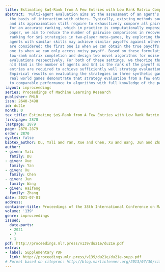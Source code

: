 ```yaml
---
title: Estimating $α$-Rank from A Few Entries with Low Rank Matrix Completion
abstract: 'Multi-agent evaluation aims at the assessment of an agent’s strategy on
  the basis of interaction with others. Typically, existing methods such as $\alpha$-rank
  and its approximation still require to exhaustively compare all pairs of joint strategies
  for an accurate ranking, which in practice is computationally expensive. In this
  paper, we aim to reduce the number of pairwise comparisons in recovering a satisfying
  ranking for $n$ strategies in two-player meta-games, by exploring the fact that
  agents with similar skills may achieve similar payoffs against others. Two situations
  are considered: the first one is when we can obtain the true payoffs; the other
  one is when we can only access noisy payoff. Based on these formulations, we leverage
  low-rank matrix completion and design two novel algorithms for noise-free and noisy
  evaluations respectively. For both of these settings, we theorize that $O(nr \log
  n)$ ($n$ is the number of agents and $r$ is the rank of the payoff matrix) payoff
  entries are required to achieve sufficiently well strategy evaluation performance.
  Empirical results on evaluating the strategies in three synthetic games and twelve
  real world games demonstrate that strategy evaluation from a few entries can lead
  to comparable performance to algorithms with full knowledge of the payoff matrix.'
layout: inproceedings
series: Proceedings of Machine Learning Research
publisher: PMLR
issn: 2640-3498
id: du21e
month: 0
tex_title: Estimating $α$-Rank from A Few Entries with Low Rank Matrix Completion
firstpage: 2870
lastpage: 2879
page: 2870-2879
order: 2870
cycles: false
bibtex_author: Du, Yali and Yan, Xue and Chen, Xu and Wang, Jun and Zhang, Haifeng
author:
- given: Yali
  family: Du
- given: Xue
  family: Yan
- given: Xu
  family: Chen
- given: Jun
  family: Wang
- given: Haifeng
  family: Zhang
date: 2021-07-01
address:
container-title: Proceedings of the 38th International Conference on Machine Learning
volume: '139'
genre: inproceedings
issued:
  date-parts:
  - 2021
  - 7
  - 1
pdf: http://proceedings.mlr.press/v139/du21e/du21e.pdf
extras:
- label: Supplementary PDF
  link: http://proceedings.mlr.press/v139/du21e/du21e-supp.pdf
# Format based on citeproc: http://blog.martinfenner.org/2013/07/30/citeproc-yaml-for-bibliographies/
---
```

